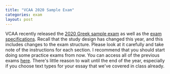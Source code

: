 ```yaml
---
title: "VCAA 2020 Sample Exam"
categories: exam
layout: post
---
```


VCAA recently released the [2020 Greek sample exam](https://vcaa.vic.edu.au/Documents/exams/greek/2020/greek-sampexam-w.pdf) as well as the [exam specifications](https://vcaa.vic.edu.au/Documents/exams/greek/2020/greek-written-specs-w.pdf). Recall that the study design has changed this year, and this includes changes to the exam structure. Please look at it carefully and take note of the instructions for each section. I recommend that you should start doing some practice exams from now. You can access all of the previous exams [here](https://vcaa.vic.edu.au/assessment/vce-assessment/past-examinations/Pages/Greek.aspx). There's little reason to wait until the end of the year, especially if you choose text types for your essay that we've covered in class already.
